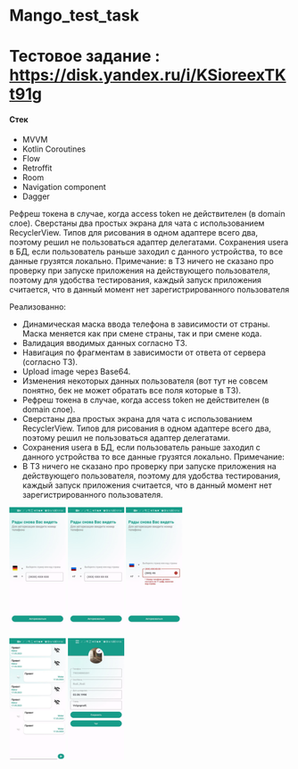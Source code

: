 # Mango_test_task
# Тестовое задание : https://disk.yandex.ru/i/KSioreexTKt91g

#### Стек
- MVVM
- Kotlin Coroutines
- Flow
- Retroffit 
- Room
- Navigation component
- Dagger







Рефреш токена в случае, когда access token не действителен (в domain слое). 
Сверстаны два простых экрана для чата с использованием RecyclerView. Типов для рисования в одном адаптере всего два, поэтому решил не пользоваться адаптер делегатами. 
Сохранения usera в БД, если пользователь раньше заходил с данного устройства, то все данные грузятся локально.
Примечание: в ТЗ ничего не сказано про проверку при запуске приложения на действующего пользователя, поэтому для удобства тестирования, каждый запуск приложения считается, что в данный момент нет зарегистрированного пользователя

Реализованно:
 - Динамическая маска ввода телефона в зависимости от страны. Маска меняется как при смене страны, так и при смене кода.
 - Валидация вводимых данных согласно ТЗ.
 - Навигация по фрагментам в зависимости от ответа от сервера (согласно ТЗ).
 - Upload image через Base64. 
 - Изменения некоторых данных пользователя (вот тут не совсем понятно, бек не может обратать все поля которые в ТЗ).
 - Рефреш токена в случае, когда access token не действителен (в domain слое). 
 - Сверстаны два простых экрана для чата с использованием RecyclerView. Типов для рисования в одном адаптере всего два, поэтому решил не пользоваться адаптер делегатами.
 - Сохранения usera в БД, если пользователь раньше заходил с данного устройства то все данные грузятся локально.
Примечание: 
- В ТЗ ничего не сказано про проверку при запуске приложения на действующего пользователя, поэтому для удобства тестирования, каждый запуск приложения считается, что в данный момент нет зарегистрированного пользователя.

<p float="left">
<img src="https://github.com/SR-rodi/Mango_test_task/blob/main/screen/mask_1.jpg" width=20% height=20%>
<img src="https://github.com/SR-rodi/Mango_test_task/blob/main/screen/mask_2.jpg" width=20% height=20%>
<img src="https://github.com/SR-rodi/Mango_test_task/blob/main/screen/error.jpg" width=20% height=20%>
</p>

<p float="left">
<img src="https://github.com/SR-rodi/Mango_test_task/blob/main/screen/chat.jpg" width=20% height=20%>
<img src="https://github.com/SR-rodi/Mango_test_task/blob/main/screen/profile.jpg" width=20% height=20%>
</p>
